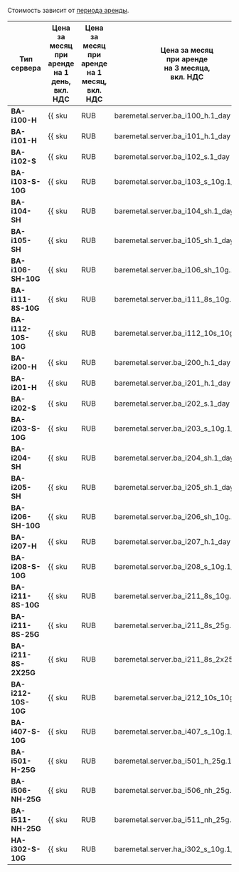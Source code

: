 Стоимость зависит от [периода аренды](../../baremetal/concepts/servers.md#server-lease).

Тип сервера        | Цена за месяц<br/>при аренде<br/>на 1 день,<br/>вкл. НДС | Цена за месяц<br/>при аренде<br/>на 1 месяц,<br/>вкл. НДС | Цена за месяц<br/>при аренде<br/>на 3 месяца,<br/>вкл. НДС | Цена за месяц<br/>при аренде<br/>на 6 месяцев,<br/>вкл. НДС | Цена за месяц<br/>при аренде<br/>на 1 год,<br/>вкл. НДС
------------------ | ----------- | ----------- | ----------- | ----------- | ---
**BA-i100-H**      | {{ sku|RUB|baremetal.server.ba_i100_h.1_day|string }} | {{ sku|RUB|baremetal.server.ba_i100_h.1_month|string }} | {{ sku|RUB|baremetal.server.ba_i100_h.3_month|string }} | {{ sku|RUB|baremetal.server.ba_i100_h.6_month|string }} | {{ sku|RUB|baremetal.server.ba_i100_h.12_month|string }}
**BA-i101-H**      | {{ sku|RUB|baremetal.server.ba_i101_h.1_day|string }} | {{ sku|RUB|baremetal.server.ba_i101_h.1_month|string }} | {{ sku|RUB|baremetal.server.ba_i101_h.3_month|string }} | {{ sku|RUB|baremetal.server.ba_i101_h.6_month|string }} | {{ sku|RUB|baremetal.server.ba_i101_h.12_month|string }}
**BA-i102-S**      | {{ sku|RUB|baremetal.server.ba_i102_s.1_day|string }} | {{ sku|RUB|baremetal.server.ba_i102_s.1_month|string }} | {{ sku|RUB|baremetal.server.ba_i102_s.3_month|string }} | {{ sku|RUB|baremetal.server.ba_i102_s.6_month|string }} | {{ sku|RUB|baremetal.server.ba_i102_s.12_month|string }}
**BA-i103-S-10G**  | {{ sku|RUB|baremetal.server.ba_i103_s_10g.1_day|string }} | {{ sku|RUB|baremetal.server.ba_i103_s_10g.1_month|string }} | {{ sku|RUB|baremetal.server.ba_i103_s_10g.3_month|string }} | {{ sku|RUB|baremetal.server.ba_i103_s_10g.6_month|string }} | {{ sku|RUB|baremetal.server.ba_i103_s_10g.12_month|string }}
**BA-i104-SH**     | {{ sku|RUB|baremetal.server.ba_i104_sh.1_day|string }} | {{ sku|RUB|baremetal.server.ba_i104_sh.1_month|string }} | {{ sku|RUB|baremetal.server.ba_i104_sh.3_month|string }} | {{ sku|RUB|baremetal.server.ba_i104_sh.6_month|string }} | {{ sku|RUB|baremetal.server.ba_i104_sh.12_month|string }}
**BA-i105-SH**     | {{ sku|RUB|baremetal.server.ba_i105_sh.1_day|string }} | {{ sku|RUB|baremetal.server.ba_i105_sh.1_month|string }} | {{ sku|RUB|baremetal.server.ba_i105_sh.3_month|string }} | {{ sku|RUB|baremetal.server.ba_i105_sh.6_month|string }} | {{ sku|RUB|baremetal.server.ba_i105_sh.12_month|string }}
**BA-i106-SH-10G** | {{ sku|RUB|baremetal.server.ba_i106_sh_10g.1_day|string }} | {{ sku|RUB|baremetal.server.ba_i106_sh_10g.1_month|string }} | {{ sku|RUB|baremetal.server.ba_i106_sh_10g.3_month|string }} | {{ sku|RUB|baremetal.server.ba_i106_sh_10g.6_month|string }} | {{ sku|RUB|baremetal.server.ba_i106_sh_10g.12_month|string }}
**BA-i111-8S-10G** | {{ sku|RUB|baremetal.server.ba_i111_8s_10g.1_day|string }} | {{ sku|RUB|baremetal.server.ba_i111_8s_10g.1_month|string }} | {{ sku|RUB|baremetal.server.ba_i111_8s_10g.3_month|string }} | {{ sku|RUB|baremetal.server.ba_i111_8s_10g.6_month|string }} | {{ sku|RUB|baremetal.server.ba_i111_8s_10g.12_month|string }}
**BA-i112-10S-10G** | {{ sku|RUB|baremetal.server.ba_i112_10s_10g.1_day|string }} | {{ sku|RUB|baremetal.server.ba_i112_10s_10g.1_month|string }} | {{ sku|RUB|baremetal.server.ba_i112_10s_10g.3_month|string }} | {{ sku|RUB|baremetal.server.ba_i112_10s_10g.6_month|string }} | {{ sku|RUB|baremetal.server.ba_i112_10s_10g.12_month|string }}
**BA-i200-H**      | {{ sku|RUB|baremetal.server.ba_i200_h.1_day|string }} | {{ sku|RUB|baremetal.server.ba_i200_h.1_month|string }} | {{ sku|RUB|baremetal.server.ba_i200_h.3_month|string }} | {{ sku|RUB|baremetal.server.ba_i200_h.6_month|string }} | {{ sku|RUB|baremetal.server.ba_i200_h.12_month|string }}
**BA-i201-H**      | {{ sku|RUB|baremetal.server.ba_i201_h.1_day|string }} | {{ sku|RUB|baremetal.server.ba_i201_h.1_month|string }} | {{ sku|RUB|baremetal.server.ba_i201_h.3_month|string }} | {{ sku|RUB|baremetal.server.ba_i201_h.6_month|string }} | {{ sku|RUB|baremetal.server.ba_i201_h.12_month|string }}
**BA-i202-S**      | {{ sku|RUB|baremetal.server.ba_i202_s.1_day|string }} | {{ sku|RUB|baremetal.server.ba_i202_s.1_month|string }} | {{ sku|RUB|baremetal.server.ba_i202_s.3_month|string }} | {{ sku|RUB|baremetal.server.ba_i202_s.6_month|string }} | {{ sku|RUB|baremetal.server.ba_i202_s.12_month|string }}
**BA-i203-S-10G**  | {{ sku|RUB|baremetal.server.ba_i203_s_10g.1_day|string }} | {{ sku|RUB|baremetal.server.ba_i203_s_10g.1_month|string }} | {{ sku|RUB|baremetal.server.ba_i203_s_10g.3_month|string }} | {{ sku|RUB|baremetal.server.ba_i203_s_10g.6_month|string }} | {{ sku|RUB|baremetal.server.ba_i203_s_10g.12_month|string }}
**BA-i204-SH**     | {{ sku|RUB|baremetal.server.ba_i204_sh.1_day|string }} | {{ sku|RUB|baremetal.server.ba_i204_sh.1_month|string }} | {{ sku|RUB|baremetal.server.ba_i204_sh.3_month|string }} | {{ sku|RUB|baremetal.server.ba_i204_sh.6_month|string }} | {{ sku|RUB|baremetal.server.ba_i204_sh.12_month|string }}
**BA-i205-SH**     | {{ sku|RUB|baremetal.server.ba_i205_sh.1_day|string }} | {{ sku|RUB|baremetal.server.ba_i205_sh.1_month|string }} | {{ sku|RUB|baremetal.server.ba_i205_sh.3_month|string }} | {{ sku|RUB|baremetal.server.ba_i205_sh.6_month|string }} | {{ sku|RUB|baremetal.server.ba_i205_sh.12_month|string }}
**BA-i206-SH-10G** | {{ sku|RUB|baremetal.server.ba_i206_sh_10g.1_day|string }} | {{ sku|RUB|baremetal.server.ba_i206_sh_10g.1_month|string }} | {{ sku|RUB|baremetal.server.ba_i206_sh_10g.3_month|string }} | {{ sku|RUB|baremetal.server.ba_i206_sh_10g.6_month|string }} | {{ sku|RUB|baremetal.server.ba_i206_sh_10g.12_month|string }}
**BA-i207-H**      | {{ sku|RUB|baremetal.server.ba_i207_h.1_day|string }} | {{ sku|RUB|baremetal.server.ba_i207_h.1_month|string }} | {{ sku|RUB|baremetal.server.ba_i207_h.3_month|string }} | {{ sku|RUB|baremetal.server.ba_i207_h.6_month|string }} | {{ sku|RUB|baremetal.server.ba_i207_h.12_month|string }}
**BA-i208-S-10G**  | {{ sku|RUB|baremetal.server.ba_i208_s_10g.1_day|string }} | {{ sku|RUB|baremetal.server.ba_i208_s_10g.1_month|string }} | {{ sku|RUB|baremetal.server.ba_i208_s_10g.3_month|string }} | {{ sku|RUB|baremetal.server.ba_i208_s_10g.6_month|string }} | {{ sku|RUB|baremetal.server.ba_i208_s_10g.12_month|string }}
**BA-i211-8S-10G** | {{ sku|RUB|baremetal.server.ba_i211_8s_10g.1_day|string }} | {{ sku|RUB|baremetal.server.ba_i211_8s_10g.1_month|string }} | {{ sku|RUB|baremetal.server.ba_i211_8s_10g.3_month|string }} | {{ sku|RUB|baremetal.server.ba_i211_8s_10g.6_month|string }} | {{ sku|RUB|baremetal.server.ba_i211_8s_10g.12_month|string }}
**BA-i211-8S-25G**   | {{ sku|RUB|baremetal.server.ba_i211_8s_25g.1_day|string }} | {{ sku|RUB|baremetal.server.ba_i211_8s_25g.1_month|string }} | {{ sku|RUB|baremetal.server.ba_i211_8s_25g.3_month|string }} | {{ sku|RUB|baremetal.server.ba_i211_8s_25g.6_month|string }} | {{ sku|RUB|baremetal.server.ba_i211_8s_25g.12_month|string }}
**BA-i211-8S-2X25G** | {{ sku|RUB|baremetal.server.ba_i211_8s_2x25g.1_day|string }} | {{ sku|RUB|baremetal.server.ba_i211_8s_2x25g.1_month|string }} | {{ sku|RUB|baremetal.server.ba_i211_8s_2x25g.3_month|string }} | {{ sku|RUB|baremetal.server.ba_i211_8s_2x25g.6_month|string }} | {{ sku|RUB|baremetal.server.ba_i211_8s_2x25g.12_month|string }}
**BA-i212-10S-10G** | {{ sku|RUB|baremetal.server.ba_i212_10s_10g.1_day|string }} | {{ sku|RUB|baremetal.server.ba_i212_10s_10g.1_month|string }} | {{ sku|RUB|baremetal.server.ba_i212_10s_10g.3_month|string }} | {{ sku|RUB|baremetal.server.ba_i212_10s_10g.6_month|string }} | {{ sku|RUB|baremetal.server.ba_i212_10s_10g.12_month|string }}
**BA-i407-S-10G**  | {{ sku|RUB|baremetal.server.ba_i407_s_10g.1_day|string }} | {{ sku|RUB|baremetal.server.ba_i407_s_10g.1_month|string }} | {{ sku|RUB|baremetal.server.ba_i407_s_10g.3_month|string }} | {{ sku|RUB|baremetal.server.ba_i407_s_10g.6_month|string }} | {{ sku|RUB|baremetal.server.ba_i407_s_10g.12_month|string }}
**BA-i501-H-25G**  | {{ sku|RUB|baremetal.server.ba_i501_h_25g.1_day|string }} | {{ sku|RUB|baremetal.server.ba_i501_h_25g.1_month|string }} | {{ sku|RUB|baremetal.server.ba_i501_h_25g.3_month|string }} | {{ sku|RUB|baremetal.server.ba_i501_h_25g.6_month|string }} | {{ sku|RUB|baremetal.server.ba_i501_h_25g.12_month|string }}
**BA-i506-NH-25G** | {{ sku|RUB|baremetal.server.ba_i506_nh_25g.1_day|string }} | {{ sku|RUB|baremetal.server.ba_i506_nh_25g.1_month|string }} | {{ sku|RUB|baremetal.server.ba_i506_nh_25g.3_month|string }} | {{ sku|RUB|baremetal.server.ba_i506_nh_25g.6_month|string }} | {{ sku|RUB|baremetal.server.ba_i506_nh_25g.12_month|string }}
**BA-i511-NH-25G** | {{ sku|RUB|baremetal.server.ba_i511_nh_25g.1_day|string }} | {{ sku|RUB|baremetal.server.ba_i511_nh_25g.1_month|string }} | {{ sku|RUB|baremetal.server.ba_i511_nh_25g.3_month|string }} | {{ sku|RUB|baremetal.server.ba_i511_nh_25g.6_month|string }} | {{ sku|RUB|baremetal.server.ba_i511_nh_25g.12_month|string }}
**HA-i302-S-10G**  | {{ sku|RUB|baremetal.server.ha_i302_s_10g.1_day|string }} | {{ sku|RUB|baremetal.server.ha_i302_s_10g.1_month|string }} | {{ sku|RUB|baremetal.server.ha_i302_s_10g.3_month|string }} | {{ sku|RUB|baremetal.server.ha_i302_s_10g.6_month|string }} | {{ sku|RUB|baremetal.server.ha_i302_s_10g.12_month|string }}